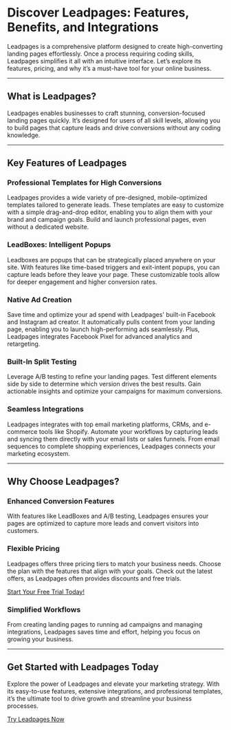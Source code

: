 # Discover Leadpages: Features, Benefits, and Integrations

Leadpages is a comprehensive platform designed to create high-converting landing pages effortlessly. Once a process requiring coding skills, Leadpages simplifies it all with an intuitive interface. Let’s explore its features, pricing, and why it’s a must-have tool for your online business.

---

## What is Leadpages?

Leadpages enables businesses to craft stunning, conversion-focused landing pages quickly. It’s designed for users of all skill levels, allowing you to build pages that capture leads and drive conversions without any coding knowledge.

---

## Key Features of Leadpages

### Professional Templates for High Conversions
Leadpages provides a wide variety of pre-designed, mobile-optimized templates tailored to generate leads. These templates are easy to customize with a simple drag-and-drop editor, enabling you to align them with your brand and campaign goals. Build and launch professional pages, even without a dedicated website.

### LeadBoxes: Intelligent Popups
Leadboxes are popups that can be strategically placed anywhere on your site. With features like time-based triggers and exit-intent popups, you can capture leads before they leave your page. These customizable tools allow for deeper engagement and higher conversion rates.

### Native Ad Creation
Save time and optimize your ad spend with Leadpages' built-in Facebook and Instagram ad creator. It automatically pulls content from your landing page, enabling you to launch high-performing ads seamlessly. Plus, Leadpages integrates Facebook Pixel for advanced analytics and retargeting.

### Built-In Split Testing
Leverage A/B testing to refine your landing pages. Test different elements side by side to determine which version drives the best results. Gain actionable insights and optimize your campaigns for maximum conversions.

### Seamless Integrations
Leadpages integrates with top email marketing platforms, CRMs, and e-commerce tools like Shopify. Automate your workflows by capturing leads and syncing them directly with your email lists or sales funnels. From email sequences to complete shopping experiences, Leadpages connects your marketing ecosystem.

---

## Why Choose Leadpages?

### Enhanced Conversion Features
With features like LeadBoxes and A/B testing, Leadpages ensures your pages are optimized to capture more leads and convert visitors into customers.

### Flexible Pricing
Leadpages offers three pricing tiers to match your business needs. Choose the plan with the features that align with your goals. Check out the latest offers, as Leadpages often provides discounts and free trials.

[Start Your Free Trial Today!](https://bit.ly/LEadPages)

### Simplified Workflows
From creating landing pages to running ad campaigns and managing integrations, Leadpages saves time and effort, helping you focus on growing your business.

---

## Get Started with Leadpages Today

Explore the power of Leadpages and elevate your marketing strategy. With its easy-to-use features, extensive integrations, and professional templates, it’s the ultimate tool to drive growth and streamline your business processes.

[Try Leadpages Now](https://bit.ly/LEadPages)
